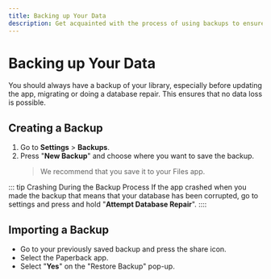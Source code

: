 ```yaml
---
title: Backing up Your Data
description: Get acquainted with the process of using backups to ensure the safety of your data.
---
```


# Backing up Your Data

You should always have a backup of your library, especially before updating the app, migrating or doing a database repair. This ensures that no data loss is possible.

## Creating a Backup

1. Go to **Settings** > **Backups**.
2. Press "**New Backup**" and choose where you want to save the backup.
   > We recommend that you save it to your Files app.

::: tip Crashing During the Backup Process
If the app crashed when you made the backup that means that your database has been corrupted, go to settings and press and hold "**Attempt Database Repair**".
::::

## Importing a Backup

- Go to your previously saved backup and press the share icon.
- Select the Paperback app.
- Select "**Yes**" on the "Restore Backup" pop-up.
